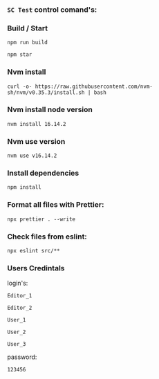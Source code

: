 ### `SC Test` control comand's:

### Build / Start

```
npm run build
```

```
npm star
```

### Nvm install

```
curl -o- https://raw.githubusercontent.com/nvm-sh/nvm/v0.35.3/install.sh | bash
```

### Nvm install node version

```
nvm install 16.14.2
```

### Nvm use version

```
nvm use v16.14.2
```

### Install dependencies

```
npm install
```

### Format all files with Prettier:

```
npx prettier . --write
```

### Check files from eslint:

```
npx eslint src/**
```

### Users Credintals
login's:
```
Editor_1
```
```
Editor_2
```
```
User_1
```
```
User_2
```
```
User_3
```
password:
```
123456
```
